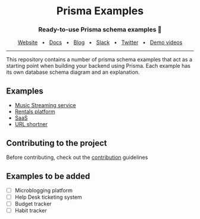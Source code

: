 
<div align="center">
  <h1>Prisma Examples</h1>
  <p><h3 align="center">Ready-to-use Prisma schema examples 🚀</h3></p>
  <a href="https://www.prisma.io/">Website</a>
  <span>&nbsp;&nbsp;•&nbsp;&nbsp;</span>
  <a href="https://www.prisma.io/docs/">Docs</a>
  <span>&nbsp;&nbsp;•&nbsp;&nbsp;</span>
  <a href="https://www.prisma.io/blog">Blog</a>
  <span>&nbsp;&nbsp;•&nbsp;&nbsp;</span>
  <a href="https://slack.prisma.io/">Slack</a>
  <span>&nbsp;&nbsp;•&nbsp;&nbsp;</span>
  <a href="https://twitter.com/prisma">Twitter</a>
  <span>&nbsp;&nbsp;•&nbsp;&nbsp;</span>
  <a href="https://www.youtube.com/watch?v=0RhtQgIs-TE&list=PLn2e1F9Rfr6k9PnR_figWOcSHgc_erDr5&index=1">Demo videos</a>
</div>

<hr>



This repository contains a number of prisma schema examples that act as a starting point when building your backend using Prisma. Each example has its own database schema diagram and an explanation.

## Examples

- [Music Streaming service](https://github.com/prisma/prisma-schema-examples/tree/main/music-streaming-service)   
- [Rentals platform](https://github.com/prisma/prisma-schema-examples/tree/main/rentals-platform)
- [SaaS](https://github.com/prisma/prisma-schema-examples/tree/main/saas)
- [URL shortner](https://github.com/prisma/prisma-schema-examples/tree/main/url-shortner)


## Contributing to the project

Before contributing, check out the [contribution](https://github.com/prisma/prisma-schema-examples/blob/main/CONTRIBUTING.MD) guidelines 

## Examples to  be added
- [ ] Microblogging platform
- [ ] Help Desk ticketing system
- [ ] Budget tracker
- [ ] Habit tracker
